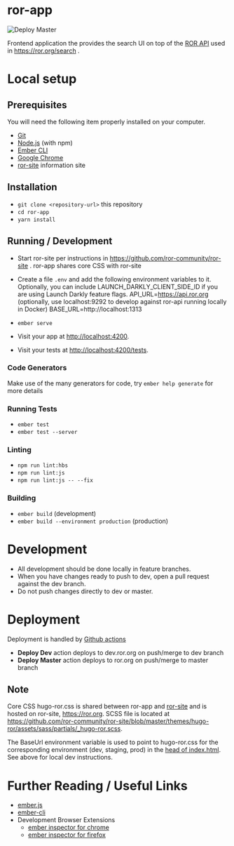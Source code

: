 # ror-app

![Deploy Master](https://github.com/ror-community/ror-app/workflows/Deploy%20Master/badge.svg)

Frontend application the provides the search UI on top of the [ROR API](https://github.com/ror-community/ror-api) used in https://ror.org/search .

# Local setup

## Prerequisites

You will need the following item properly installed on your computer.

- [Git](https://git-scm.com/)
- [Node.js](https://nodejs.org/) (with npm)
- [Ember CLI](https://ember-cli.com/)
- [Google Chrome](https://google.com/chrome/)
- [ror-site](https://github.com/ror-community/ror-site) information site

## Installation

- `git clone <repository-url>` this repository
- `cd ror-app`
- `yarn install`

## Running / Development

- Start ror-site per instructions in https://github.com/ror-community/ror-site . ror-app shares core CSS with ror-site
- Create a file ```.env``` and add the following environment variables to it. Optionally, you can include LAUNCH_DARKLY_CLIENT_SIDE_ID if you are using Launch Darkly feature flags.
        API_URL=https://api.ror.org (optionally, use localhost:9292 to develop against ror-api running locally in Docker)
        BASE_URL=http://localhost:1313

- `ember serve`
- Visit your app at [http://localhost:4200](http://localhost:4200).
- Visit your tests at [http://localhost:4200/tests](http://localhost:4200/tests).

### Code Generators

Make use of the many generators for code, try `ember help generate` for more details

### Running Tests

- `ember test`
- `ember test --server`

### Linting

- `npm run lint:hbs`
- `npm run lint:js`
- `npm run lint:js -- --fix`

### Building

- `ember build` (development)
- `ember build --environment production` (production)

# Development

- All development should be done locally in feature branches.
- When you have changes ready to push to dev, open a pull request against the dev branch.
- Do not push changes directly to dev or master.

# Deployment

Deployment is handled by [Github actions](https://github.com/ror-community/ror-app/actions)

- **Deploy Dev** action deploys to dev.ror.org on push/merge to dev branch
- **Deploy Master** action deploys to ror.org on push/merge to master branch

## Note

Core CSS hugo-ror.css is shared between ror-app and [ror-site](https://github.com/ror-community/ror-site) and is hosted on ror-site, https://ror.org. SCSS file is located at https://github.com/ror-community/ror-site/blob/master/themes/hugo-ror/assets/sass/partials/_hugo-ror.scss.

The BaseUrl environment variable is used to point to hugo-ror.css for the corresponding environment (dev, staging, prod) in the [head of index.html](https://github.com/ror-community/ror-app/blob/master/app/index.html#L21). See above for local dev instructions.

# Further Reading / Useful Links

- [ember.js](https://emberjs.com/)
- [ember-cli](https://ember-cli.com/)
- Development Browser Extensions
  - [ember inspector for chrome](https://chrome.google.com/webstore/detail/ember-inspector/bmdblncegkenkacieihfhpjfppoconhi)
  - [ember inspector for firefox](https://addons.mozilla.org/en-US/firefox/addon/ember-inspector/)
